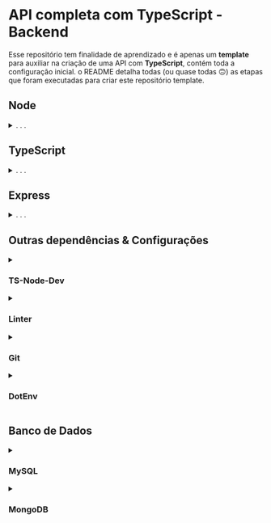 # API completa com TypeScript - Backend
Esse repositório tem finalidade de aprendizado e é apenas um **template** para auxiliar na criação de uma API com **TypeScript**, contém toda a configuração inicial.
o README detalha todas (ou quase todas :upside_down_face:) as etapas que foram executadas para criar este repositório template.

## Node

<details>
  <summary>. . .</summary>
  
  - Inicialização
  ```sh
  npm init -y
  ```
  > Comando para iniciar uma aplicação Node.js. Ele vai criar o arquivo de configurações `package.json`
  ```sh
  npm i @types/node -D
  ```
  > o Node não vem por padrão com os pacotes de tipagens para trabalhar com TypeScript, por isso é necessário instalar a dependência que contém as tipagens do Node.

  - Estrutura de Pastas
  ```sh
  mkdir backend backend/src && cd backend && npm init -y && code .
  ```
  > Mesmo comando, porém já inicia a estrutura de pastas. Neste exemplo a pasta raiz se chama `backend`, se deseja outro nome, basta alterar.

</details>





## TypeScript

<details>
  <summary>. . .</summary>

  - Instalação
  > A melhor prática para a utilização do Typescript em um projeto é instalá-lo como uma `devDependency` (por isso a *flag* `-D`), e utilizá-lo por meio do `npx`
  ```sh
  npm i typescript -D
  ```
  > O que define que um projeto é TypeScript é a presença de um arquivo de configuração `tsconfig.json`. Para gerar o `tsconfig.json` vamos utilizar a ferramenta de compilação da linguagem TypeScript, o `tsc`
  ```sh
  npx tsc --init
  ```
  > O arquivo `tsconfig.json` gerado traz as principais configurações e um comentário à frente de cada linha dizendo o que aquela configuração em específico faz

  - Configurações

  Agora, vamos entender o que já vem configurado dentro do objeto `CompilerOptions` no `tsconfig.json` e quais as principais configurações precisamos fazer para minimamente iniciar o projeto em Typescript

  > O `tsconfig.json` ficaria parecido com isso:
  ```json
  {
    "compilerOptions": {
      ...
      "target": "es2016",
      ...
      "module": "commonjs",
      "rootDir": "./",
      ...
      "outDir": "./dist",
      ...
      "preserveConstEnums": true,
      ...
      "esModuleInterop": true,
      "forceConsistentCasingInFileNames": true,
      ...
      "strict": true,
      ...
      "skipLibCheck": true
    },
    "include": ["src/**/*"], /* incluindo todos os arquivos dentro da pasta src */
    "exclude": ["node_modules"] /* excluindo a pasta node_modules */
  }
  ```
  <details>

  - `module` : especifica o sistema de módulo a ser utilizado no código JavaScript *(que será gerado pelo compilador)*;
  - `target` : define a versão do JavaScript do código compilado;
  - `rootDir` : define a localização raiz dos arquivos TypeScript do projeto;
  - `outDir` : define a pasta onde ficará nosso código JavaScript compilado;
  - `preserveConstEnums` : Não deixa apagar as declarações de `const enum` no código JavaScript compilado;
  - `esModuleInterop` : essa opção possibilita compilar módulos ES6 *(`import/export default`)* para módulos CommonJS *(`require/module.export`)*;
  - `forceConsistentCasingInFileNames` : Garante que as nomenclaturas estejam corretas *(maiúsculas e minúsculas)* nas importações; 
  - `strict` : essa opção ativa a verificação estrita de tipo;
  - `skipLibCheck` : Ignore a verificação de tipo de todos os arquivos `.d.ts.`;

  <br />

  - `include` : essa chave vai depois do objeto `CompilerOptions` ela dita os arquivos ou diretórios que devem ser incluídos compilação para JavaScript;
  - `exclude` : seguindo a mesma lógica essa chave vai depois do objeto `CompilerOptions` e diz o que deve ser excluído da compilação para JavaScript.
  </details>
</details>





## Express
<details>
  <summary>. . .</summary>
  
  O framework Express ajuda a organizar e construir APIs robustas e flexíveis

  - Instalação
  ```sh
  npm i express
  ```
  ```sh
  npm i @types/express -D
  ```
  > A biblioteca do Express não vem por padrão com os pacotes de tipagens para trabalhar com TypeScript, por isso é necessário instalar a dependência que contém as tipagens do Express.

  - Lidando com erros assíncronos
  ```sh
  npm i express-async-errors -D
  ```
  > Por padrão, o Express vai encaminhar todos os erros lançados para serem tratados pelos middlewares de erros. No entanto, erros lançados em middlewares assíncronos não são tratados do mesmo jeito. A solução mais simples para esse problema está em um pacote chamado `express-async-errors`

  - Criando o servidor
  ```sh
  touch src/router.ts src/app.ts src/index.ts
  ```
  ```js
  // src/router.ts
  import express from 'express';

  const router = express.Router();

  export default router;
  ```
  ```js
  // src/app.ts
  import express from 'express';
  import 'express-async-errors';

  import router from './router';

  const app = express();

  app.use(express.json());
  app.use(router);

  export default app;
  ```
  ```js
  // src/index.ts
  import app from './app';

  const PORT = 3001

  app.listen(PORT, () => console.log(`Server running on port ${PORT}`));
  ```
  > Neste arquivo, por ora, houve apenas a inicialização do pacote do Express, com a função `express()`. Tudo que o Express nos dá está dentro da variável `app`, é como se ela fosse um “grande objeto” cheio de funções e informações úteis.

  - Executando
  > Para rodar/compilar *(converter de TypeScript para JavaScript)* a aplicação execute:
  ```sh
  npx tsc
  ```
  > Os arquivos JavaScript serão gerados dentro do diretório `./dist` *(diretório especificado na chave `outDir` do arquivo `tsconfig.json`)*. Agora, basta rodar a aplicação compilada utilizando o Node.
  ```sh
  node ./dist/src/index.js
  ```
  - Script
  ```json
  "scripts": {
    "build": "npx tsc",
    "start": "npm run build && node ./dist/src/index.js",
  }
  ```
  > No arquivo `package.json`, insira os comandos acima, dentro da chave "scripts".
</details>





## Outras dependências & Configurações

<details>
  <summary>

### TS-Node-Dev
  </summary>

  - Instalação
  ```sh
  npm i ts-node-dev -D
  ```
  > Usando o servidor com `ts-node-dev`, toda vez que algum arquivo é salvo, o `ts-node-dev` compila e reinicia o servidor automaticamente!

  - Script
  ```json
  "scripts": {
    "dev": "ts-node --respawn --transpileOnly src/index.ts",
  }
  ```
  > No arquivo `package.json`, insira o comando acima, dentro da chave "scripts". Agora, para rodar a aplicação basta executar o comando `npm run dev`
</details>





<details>
  <summary>
  
### Linter
  </summary>
  
  Para garantir a qualidade de escrita do código! Vamos instalar e configurar o `ESLint`
  - Instalação
  ```sh
  npx eslint --init
  ```
  > Após executar o comando acima, leia e responda atentamente as perguntas que apareceram no terminal para realizar a configuração do `ESLint`
  - Script
  ```json
  "scripts": {
    "lint": "eslint . --ext .js,.jsx,.ts,.tsx"
  }
  ```
  > No arquivo `package.json`, insira o comando acima, dentro da chave "scripts". Agora, para que o lint realize a autocorreção do código basta executar o comando `npm run lint`

</details>





<details>
  <summary>
  
### Git
  </summary>

  Criando e configurando o arquivo `.gitignore`
  ```sh
  touch .gitignore && echo "node_modules\ndist" > .gitignore
  ```
  > Ao longo do desenvolvimento da aplicação utilize o `.gitignore` para inserir arquivos e diretórios que não devem subir para o `github`
</details>




<details>
    <summary>

### DotEnv

  </summary>

  O pacote `dotenv` vai lidar com informações sensíveis da aplicação de uma forma mais segura. Ele vai nos ajudar a trabalhar com variáveis de ambiente. Principalmente na integração entre o `Express` e o `MySQL`.

  - Instalação
  ```sh
  npm i dotenv
  ```
  - Configurações
  ```sh
  touch .env.example
  ```
  ```txt
  // .env.example
  MYSQL_HOST=localhost
  MYSQL_PORT=3306
  MYSQL_USER=root
  MYSQL_PASSWORD=password
  MYSQL_DATABASE=database
  ```
  > Após criar o arquivo não se esqueça de deletar o `.example` da extensão e adicionar o `.env` ao arquivo `.gitignore`
  ```sh
  echo ".env" >> .gitignore
  ```
  > Adicione a linha abaixo no arquivo `server.js`
  ```js
  // src/database/connection.ts
  require('dotenv').config();
  
  dotenv.config()
  ```
  > Quando criar o arquivo de conexão ao banco de dados. Adicione as linhas acima.
  </details>





  ## Banco de Dados
<details>
  <summary>

### MySQL
  </summary>

  - Conector
  ```sh
  npm i mysql2
  ```
  > A integração entre o `Express` e o `MySQL` será feita através do módulo `mysql2`.

  - Docker
  ```sh
  docker run --name mysql -e MYSQL_ROOT_PASSWORD=password -p 3306:3306 -d mysql
  ```
  > **ATENÇÃO!** na flag `MYSQL_ROOT_PASSWORD` informe a senha definida do arquivo `.env`, o arquivo que **NÃO** vai para o `github`. Neste **EXEMPLO** foi utilizada a senha ilustrativa `password`. Informe também a porta passada no `.env`. Exemplo: **[porta_no_pc]:[porta_no_docker]**

  [Documentação Docker:MySQL](https://hub.docker.com/_/mysql)

  - Configurando a Conexão
  ```sh
  mkdir src/database && touch src/database/mySqlConnection.ts
  ```
  ```js
  // src/database/mySqlConnection.ts
  import dotenv from 'dotenv';
  import mysql from 'mysql2/promise';

  dotenv.config();

  const port = Number(process.env.MYSQL_USER)

  const connection = mysql.createPool({
    port,
    host: process.env.MYSQL_HOST,
    user: process.env.MYSQL_USER,
    password: process.env.MYSQL_PASSWORD,
    database: process.env.MYSQL_DATABASE,
  });

  export default connection;
  ```

   - Criando Tabela de Exemplo
  ```sql
  CREATE DATABASE IF NOT EXISTS database_example;

  USE database_example;

  CREATE TABLE table_example (
    id INT PRIMARY KEY AUTO_INCREMENT,
    column_example VARCHAR(45) NOT NULL,
    created_at VARCHAR(45) NOT NULL
  );

  INSERT INTO table_example (`id`, `column_example`, `created_at`)
  VALUES ('1', 'example', 'example');
  ```
  > Execute a query acima no `MySQL Workbench`
</details>





<details>
  <summary>
  
### MongoDB
  </summary>

  - ODM
  ```sh
  npm i mongoose
  ```

  - Docker
  ```sh
  docker run --name mongodb -p 27017:27017 -d mongo
  ```
  [Documentação Docker:MongoDB](https://hub.docker.com/_/mongo)

  - Configurando a Conexão (e um pouco mais)
  ```sh
  mkdir src/database src/models && touch src/database/mongoConnection.ts src/models/example.ts
  ```
  ```js
  // src/database/mongoConnection.ts

  import mongoose from 'mongoose';
  import dotenv from 'dotenv';

  dotenv.config();

  async function connectToMongo() {
    mongoose.connect('mongodb://localhost:27017/')
      .then(() => console.log('MongoDB successfully connected!'))
      .catch((error) => console.log('Error connecting to MongoDB\n', error));
  }

  export default connectToMongo;
  ```
  ```js
  // src/index.ts

  import dotenv from 'dotenv';
  import connectToMongo from './database/mongoConnection';
  // import app from './app';
  

  dotenv.config();

  connectToMongo();

  // const PORT = 3001

  // app.listen(PORT, () => console.log(`Server running on port ${PORT}`));
  ```
  > Adicione as linhas acima no arquivo `src/index.js`
  ```js
  // src/models/example.ts

  import { Schema, model } from 'mongoose';

   const exampleSchema = new Schema({
    column_example: { 
      type: String,
      required: true 
    }
  },
  { timestamps: true });

  const ModelExample = model('examples', exampleSchema);

  export default ModelExample;
  ```

  - Criando Coleção de Exemplo
  ```sh
  docker exec -it mongodb sh
  ```
  > Agora vc está dentro do terminal do Container com Mongo
  ```sh
  mongosh
  ```
  ```sh
  show dbs
  ```
  ```sh
  use test
  ```
  > Seguindo todos os passos acima, o banco criado deve ser o "test". Caso ele não exista, acesse o db correspondente pelo comando `use <nome do db>`
  ```sh
  show collections
  ```
  ```js
  db.examples.insertOne({column_example: 'example'})
  ```
  > Da mesma forma a única collection em "test" deve ser "examples". Caso contrário apenas troque pelo nome da coleção correspondente em `db.<nome da collection>.insertOne()`
  ```js
  db.examples.find()
  ```
  > Este ultimo comando é apenas para ver os documentos existentes na coleção.
</details>